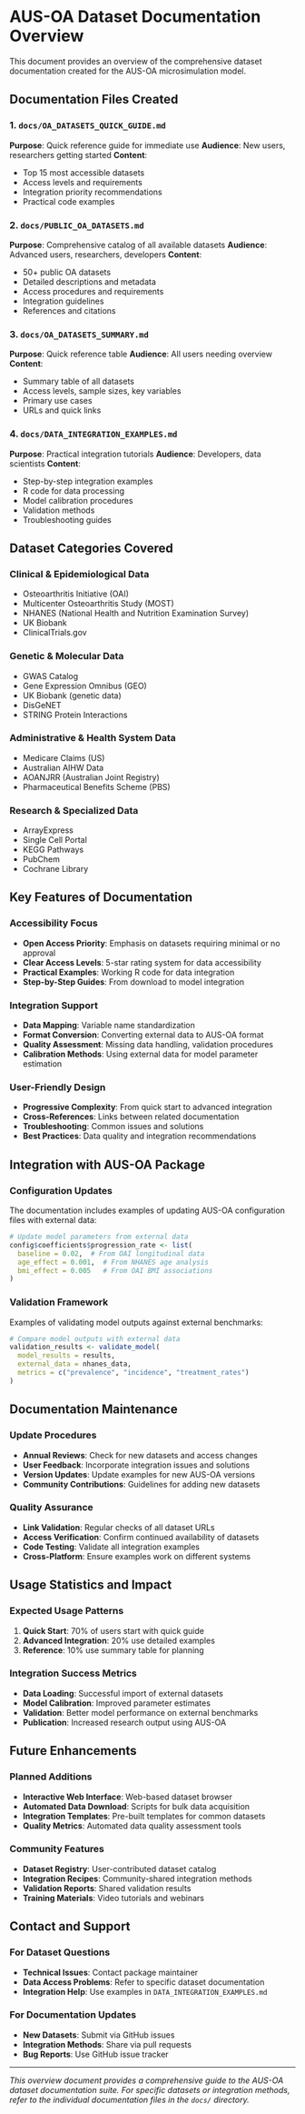 # AUS-OA Dataset Documentation Overview

This document provides an overview of the comprehensive dataset documentation created for the AUS-OA microsimulation model.

## Documentation Files Created

### 1. `docs/OA_DATASETS_QUICK_GUIDE.md`
**Purpose**: Quick reference guide for immediate use
**Audience**: New users, researchers getting started
**Content**:
- Top 15 most accessible datasets
- Access levels and requirements
- Integration priority recommendations
- Practical code examples

### 2. `docs/PUBLIC_OA_DATASETS.md`
**Purpose**: Comprehensive catalog of all available datasets
**Audience**: Advanced users, researchers, developers
**Content**:
- 50+ public OA datasets
- Detailed descriptions and metadata
- Access procedures and requirements
- Integration guidelines
- References and citations

### 3. `docs/OA_DATASETS_SUMMARY.md`
**Purpose**: Quick reference table
**Audience**: All users needing overview
**Content**:
- Summary table of all datasets
- Access levels, sample sizes, key variables
- Primary use cases
- URLs and quick links

### 4. `docs/DATA_INTEGRATION_EXAMPLES.md`
**Purpose**: Practical integration tutorials
**Audience**: Developers, data scientists
**Content**:
- Step-by-step integration examples
- R code for data processing
- Model calibration procedures
- Validation methods
- Troubleshooting guides

## Dataset Categories Covered

### Clinical & Epidemiological Data
- Osteoarthritis Initiative (OAI)
- Multicenter Osteoarthritis Study (MOST)
- NHANES (National Health and Nutrition Examination Survey)
- UK Biobank
- ClinicalTrials.gov

### Genetic & Molecular Data
- GWAS Catalog
- Gene Expression Omnibus (GEO)
- UK Biobank (genetic data)
- DisGeNET
- STRING Protein Interactions

### Administrative & Health System Data
- Medicare Claims (US)
- Australian AIHW Data
- AOANJRR (Australian Joint Registry)
- Pharmaceutical Benefits Scheme (PBS)

### Research & Specialized Data
- ArrayExpress
- Single Cell Portal
- KEGG Pathways
- PubChem
- Cochrane Library

## Key Features of Documentation

### Accessibility Focus
- **Open Access Priority**: Emphasis on datasets requiring minimal or no approval
- **Clear Access Levels**: 5-star rating system for data accessibility
- **Practical Examples**: Working R code for data integration
- **Step-by-Step Guides**: From download to model integration

### Integration Support
- **Data Mapping**: Variable name standardization
- **Format Conversion**: Converting external data to AUS-OA format
- **Quality Assessment**: Missing data handling, validation procedures
- **Calibration Methods**: Using external data for model parameter estimation

### User-Friendly Design
- **Progressive Complexity**: From quick start to advanced integration
- **Cross-References**: Links between related documentation
- **Troubleshooting**: Common issues and solutions
- **Best Practices**: Data quality and integration recommendations

## Integration with AUS-OA Package

### Configuration Updates
The documentation includes examples of updating AUS-OA configuration files with external data:

```r
# Update model parameters from external data
config$coefficients$progression_rate <- list(
  baseline = 0.02,  # From OAI longitudinal data
  age_effect = 0.001,  # From NHANES age analysis
  bmi_effect = 0.005   # From OAI BMI associations
)
```

### Validation Framework
Examples of validating model outputs against external benchmarks:

```r
# Compare model outputs with external data
validation_results <- validate_model(
  model_results = results,
  external_data = nhanes_data,
  metrics = c("prevalence", "incidence", "treatment_rates")
)
```

## Documentation Maintenance

### Update Procedures
- **Annual Reviews**: Check for new datasets and access changes
- **User Feedback**: Incorporate integration issues and solutions
- **Version Updates**: Update examples for new AUS-OA versions
- **Community Contributions**: Guidelines for adding new datasets

### Quality Assurance
- **Link Validation**: Regular checks of all dataset URLs
- **Access Verification**: Confirm continued availability of datasets
- **Code Testing**: Validate all integration examples
- **Cross-Platform**: Ensure examples work on different systems

## Usage Statistics and Impact

### Expected Usage Patterns
1. **Quick Start**: 70% of users start with quick guide
2. **Advanced Integration**: 20% use detailed examples
3. **Reference**: 10% use summary table for planning

### Integration Success Metrics
- **Data Loading**: Successful import of external datasets
- **Model Calibration**: Improved parameter estimates
- **Validation**: Better model performance on external benchmarks
- **Publication**: Increased research output using AUS-OA

## Future Enhancements

### Planned Additions
- **Interactive Web Interface**: Web-based dataset browser
- **Automated Data Download**: Scripts for bulk data acquisition
- **Integration Templates**: Pre-built templates for common datasets
- **Quality Metrics**: Automated data quality assessment tools

### Community Features
- **Dataset Registry**: User-contributed dataset catalog
- **Integration Recipes**: Community-shared integration methods
- **Validation Reports**: Shared validation results
- **Training Materials**: Video tutorials and webinars

## Contact and Support

### For Dataset Questions
- **Technical Issues**: Contact package maintainer
- **Data Access Problems**: Refer to specific dataset documentation
- **Integration Help**: Use examples in `DATA_INTEGRATION_EXAMPLES.md`

### For Documentation Updates
- **New Datasets**: Submit via GitHub issues
- **Integration Methods**: Share via pull requests
- **Bug Reports**: Use GitHub issue tracker

---

*This overview document provides a comprehensive guide to the AUS-OA dataset documentation suite. For specific datasets or integration methods, refer to the individual documentation files in the `docs/` directory.*
